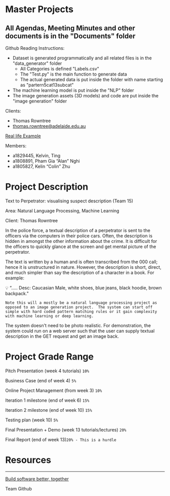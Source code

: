 # Master Projects

## All Agendas, Meeting Minutes and other documents is in the "Documents" folder


Github Reading Instructions:

- Dataset is generated programmatically and all related files is in the "data_generator" folder
    - All Categories is defined "Labels.csv"
    - The "Test.py" is the main function to generate data
    - The actual generated data is put inside the folder with name starting as "partern5cat13subcat"
- The machine learning model is put inside the "NLP" folder
- The image generation assets (3D models) and code are put inside the "image generation" folder 

Clients:

- Thomas Rowntree
- thomas.rowntree@adelaide.edu.au

[Real life Example](https://www.notion.so/Real-life-Example-ea95140f59764bf3916c6270621bdaae)
    

Members: 

- a1829445, Kelvin, Ting
- a1808891, Pham Gia “Alan” Nghi
- a1805827, Kelin “Colin” Zhu

# Project Description

Text to Perpetrator: visualising suspect description (Team 15)

Area:  Natural Language Processing, Machine Learning

Client:  Thomas Rowntree

In the police force, a textual description of a perpetrator is sent to the officers via the computers in their police cars.  Often, the description is hidden in amongst the other information about the crime.  It is difficult for the officers to quickly glance at the screen and get mental picture of the perpetrator. 

The text is written by a human and is often transcribed from the 000 call; hence it is unstructured in nature.  However,  the  description  is  short,  direct,  and  much  simpler  than  say  the  description  of a character in a book. For example: 

<aside>
💡 “.....  Desc: Caucasian Male, white shoes, blue jeans, black hoodie, brown backpack."

</aside>

`Note this will a mostly be a natural language processing project as opposed to an image generation project.  The system can start off simple with hard coded pattern matching rules or it gain complexity with machine learning or deep learning.`

The system doesn't need to be photo realistic.  For demonstration, the system could run on a web server such that the user can supply textual description in the GET request and get an image back.

# Project Grade Range

Pitch Presentation (week 4 tutorials) `10%`

Business Case (end of week 4) `5%`

Online Project Management (from week 3) `10%`

Iteration 1 milestone (end of week 6) `15%`

Iteration 2 milestone (end of week 10) `15%`

Testing plan (week 10) `5%`

Final Presentation + Demo (week 13 tutorials/lectures) `20%`

Final Report (end of week 13)`20% - This is a hurdle`

# Resources

---

[Build software better, together](https://github.cs.adelaide.edu.au/MCI-projects-2022/Team-15)

Team Github
